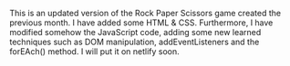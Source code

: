 This is an updated version of the Rock Paper Scissors game created the previous month.
I have added some HTML & CSS. 
Furthermore, I have  modified somehow the JavaScript code, adding some new learned techniques such as DOM manipulation, addEventListeners and the forEAch() method. 
I will put it on netlify soon.
